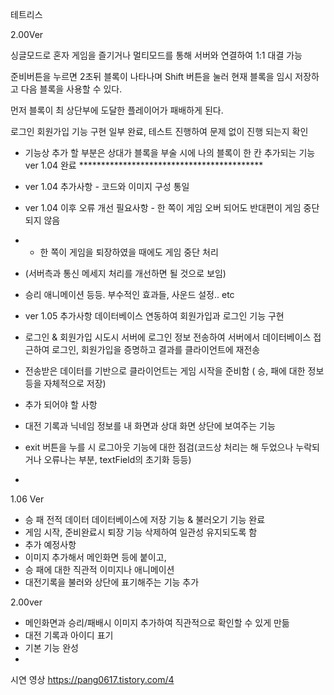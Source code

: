 테트리스

2.00Ver

싱글모드로 혼자 게임을 즐기거나 
멀티모드를 통해 서버와 연결하여 1:1 대결 가능

준비버튼을 누르면 2초뒤 블록이 나타나며 Shift 버튼을 눌러 현재 블록을 임시 저장하고 다음 블록을 사용할 수 있다.

먼저 블록이 최 상단부에 도달한 플레이어가 패배하게 된다.




로그인 회원가입 기능 구현 일부 완료, 테스트 진행하여 문제 없이 진행 되는지 확인 

 * 기능상 추가 할 부분은 상대가 블록을 부술 시에 나의 블록이 한 칸 추가되는 기능 ver 1.04 완료 ******************************************
 * ver 1.04 추가사항 - 코드와 이미지 구성 통일 
 * ver 1.04 이후 오류 개선 필요사항 - 한 쪽이 게임 오버 되어도 반대편이 게임 중단되지 않음
 * + 한 쪽이 게임을 퇴장하였을 때에도 게임 중단 처리 
 * (서버측과 통신 메세지 처리를 개선하면 될 것으로 보임) 
 * 승리 애니메이션 등등. 부수적인 효과들, 사운드 설정.. etc

* ver 1.05 추가사항 데이터베이스 연동하여 회원가입과 로그인 기능 구현
* 로그인 & 회원가입 시도시 서버에 로그인 정보 전송하여 서버에서 데이터베이스 접근하여 로그인, 회원가입을 증명하고 결과를 클라이언트에 재전송
* 전송받은 데이터를 기반으로 클라이언트는 게임 시작을 준비함 ( 승, 패에 대한 정보 등을 자체적으로 저장)
* 추가 되어야 할 사항 
* 대전 기록과 닉네임 정보를 내 화면과 상대 화면 상단에 보여주는 기능 
* exit 버튼을 누를 시 로그아웃 기능에 대한 점검(코드상 처리는 해 두었으나 누락되거나 오류나는 부분, textField의 초기화 등등) 
* 


1.06 Ver
* 승 패 전적 데이터 데이터베이스에 저장 기능 & 불러오기 기능 완료 
* 게임 시작, 준비완료시 퇴장 기능 삭제하여 일관성 유지되도록 함 
* 추가 예정사항
* 이미지 추가해서 메인화면 등에 붙이고,
* 승 패에 대한 직관적 이미지나 애니메이션 
* 대전기록을 불러와 상단에 표기해주는 기능 추가   



2.00ver
* 메인화면과 승리/패배시 이미지 추가하여 직관적으로 확인할 수 있게 만듦
* 대전 기록과 아이디 표기 
* 기본 기능 완성 
* 


시연 영상 
https://pang0617.tistory.com/4

